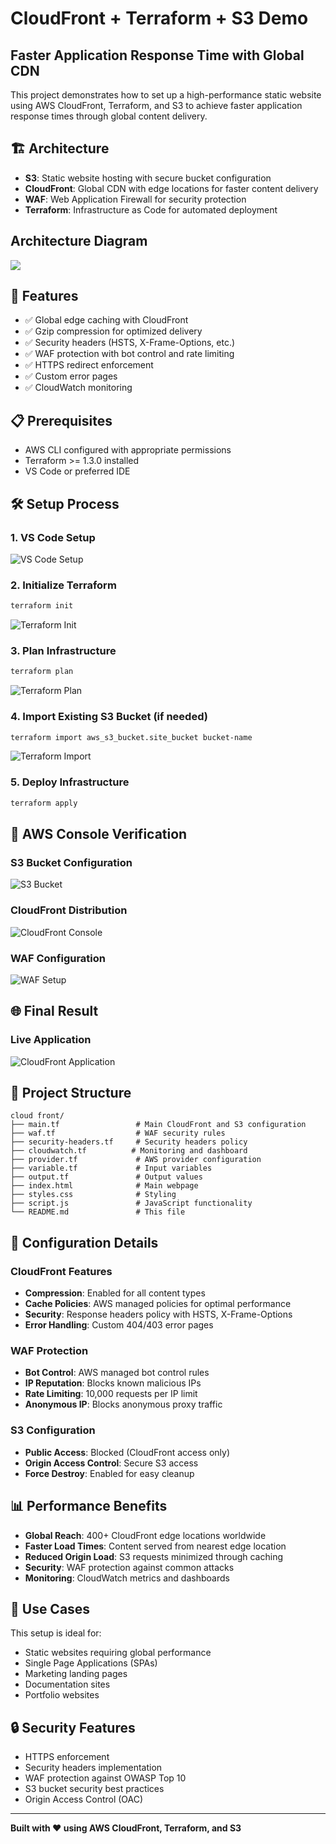 # CloudFront + Terraform + S3 Demo
## Faster Application Response Time with Global CDN

This project demonstrates how to set up a high-performance static website using AWS CloudFront, Terraform, and S3 to achieve faster application response times through global content delivery.

## 🏗️ Architecture

- **S3**: Static website hosting with secure bucket configuration
- **CloudFront**: Global CDN with edge locations for faster content delivery
- **WAF**: Web Application Firewall for security protection
- **Terraform**: Infrastructure as Code for automated deployment

## Architecture Diagram
![](<diagrame f0r clondfront Screenshot 2025-09-06 051004.png>)

## 🚀 Features

- ✅ Global edge caching with CloudFront
- ✅ Gzip compression for optimized delivery
- ✅ Security headers (HSTS, X-Frame-Options, etc.)
- ✅ WAF protection with bot control and rate limiting
- ✅ HTTPS redirect enforcement
- ✅ Custom error pages
- ✅ CloudWatch monitoring

## 📋 Prerequisites

- AWS CLI configured with appropriate permissions
- Terraform >= 1.3.0 installed
- VS Code or preferred IDE

## 🛠️ Setup Process

### 1. VS Code Setup
![VS Code Setup](screenshots/vs.code.setup-Screenshot%202025-09-06%20023702.png)

### 2. Initialize Terraform
```bash
terraform init
```
![Terraform Init](screenshots/terraform-init-Screenshot%202025-09-06%20023919.png)

### 3. Plan Infrastructure
```bash
terraform plan
```
![Terraform Plan](screenshots/teerraform-plan-Screenshot%202025-09-06%20024407.png)

### 4. Import Existing S3 Bucket (if needed)
```bash
terraform import aws_s3_bucket.site_bucket bucket-name
```
![Terraform Import](screenshots/terraform-import-Screenshot%202025-09-06%20024742.png)

### 5. Deploy Infrastructure
```bash
terraform apply
```

## 📸 AWS Console Verification

### S3 Bucket Configuration
![S3 Bucket](screenshots/S3-BUCKET-Screenshot%202025-09-06%20032454.png)

### CloudFront Distribution
![CloudFront Console](screenshots/cloudfront-on-aws-console-Screenshot%202025-09-06%20031802.png)

### WAF Configuration
![WAF Setup](screenshots/cloudfront-Waf-Screenshot%202025-09-06%20032306.png)


## 🌐 Final Result

### Live Application
![CloudFront Application](screenshots/cloudfront-frontpage-main-Screenshot%202025-09-06%20031443.png)


## 📁 Project Structure

```
cloud front/
├── main.tf                 # Main CloudFront and S3 configuration
├── waf.tf                  # WAF security rules
├── security-headers.tf     # Security headers policy
├── cloudwatch.tf          # Monitoring and dashboard
├── provider.tf             # AWS provider configuration
├── variable.tf             # Input variables
├── output.tf               # Output values
├── index.html              # Main webpage
├── styles.css              # Styling
├── script.js               # JavaScript functionality
└── README.md               # This file
```

## 🔧 Configuration Details

### CloudFront Features
- **Compression**: Enabled for all content types
- **Cache Policies**: AWS managed policies for optimal performance
- **Security**: Response headers policy with HSTS, X-Frame-Options
- **Error Handling**: Custom 404/403 error pages

### WAF Protection
- **Bot Control**: AWS managed bot control rules
- **IP Reputation**: Blocks known malicious IPs
- **Rate Limiting**: 10,000 requests per IP limit
- **Anonymous IP**: Blocks anonymous proxy traffic

### S3 Configuration
- **Public Access**: Blocked (CloudFront access only)
- **Origin Access Control**: Secure S3 access
- **Force Destroy**: Enabled for easy cleanup

## 📊 Performance Benefits

- **Global Reach**: 400+ CloudFront edge locations worldwide
- **Faster Load Times**: Content served from nearest edge location
- **Reduced Origin Load**: S3 requests minimized through caching
- **Security**: WAF protection against common attacks
- **Monitoring**: CloudWatch metrics and dashboards


## 🎯 Use Cases

This setup is ideal for:
- Static websites requiring global performance
- Single Page Applications (SPAs)
- Marketing landing pages
- Documentation sites
- Portfolio websites

## 🔒 Security Features

- HTTPS enforcement
- Security headers implementation
- WAF protection against OWASP Top 10
- S3 bucket security best practices
- Origin Access Control (OAC)

---

**Built with ❤️ using AWS CloudFront, Terraform, and S3**